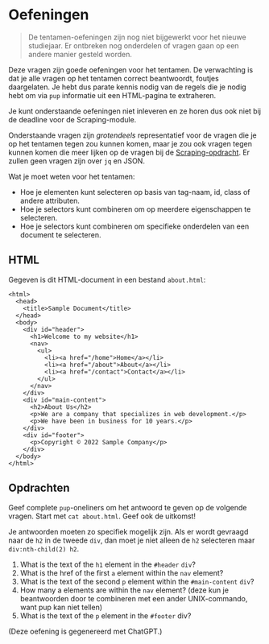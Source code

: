# Oefeningen

> De tentamen-oefeningen zijn nog niet bijgewerkt voor het nieuwe studiejaar. Er ontbreken nog onderdelen of vragen gaan op een andere manier gesteld worden.

Deze vragen zijn goede oefeningen voor het tentamen. De verwachting is dat je alle vragen op het tentamen correct beantwoordt, foutjes daargelaten. Je hebt dus parate kennis nodig van de regels die je nodig hebt om via `pup` informatie uit een HTML-pagina te extraheren.

Je kunt onderstaande oefeningen niet inleveren en ze horen dus ook niet bij de deadline voor de Scraping-module.

Onderstaande vragen zijn *grotendeels* representatief voor de vragen die je op het tentamen tegen zou kunnen komen, maar je zou ook vragen tegen kunnen komen die meer lijken op de vragen bij de [Scraping-opdracht](/tools/scraping). Er zullen geen vragen zijn over `jq` en JSON.

Wat je moet weten voor het tentamen:

- Hoe je elementen kunt selecteren op basis van tag-naam, id, class of andere attributen.
- Hoe je selectors kunt combineren om op meerdere eigenschappen te selecteren.
- Hoe je selectors kunt combineren om specifieke onderdelen van een document te selecteren.


## HTML

Gegeven is dit HTML-document in een bestand `about.html`:

    <html>
      <head>
        <title>Sample Document</title>
      </head>
      <body>
        <div id="header">
          <h1>Welcome to my website</h1>
          <nav>
            <ul>
              <li><a href="/home">Home</a></li>
              <li><a href="/about">About</a></li>
              <li><a href="/contact">Contact</a></li>
            </ul>
          </nav>
        </div>
        <div id="main-content">
          <h2>About Us</h2>
          <p>We are a company that specializes in web development.</p>
          <p>We have been in business for 10 years.</p>
        </div>
        <div id="footer">
          <p>Copyright © 2022 Sample Company</p>
        </div>
      </body>
    </html>

## Opdrachten

Geef complete `pup`-oneliners om het antwoord te geven op de volgende vragen. Start met `cat about.html`. Geef ook de uitkomst!

Je antwoorden moeten zo specifiek mogelijk zijn. Als er wordt gevraagd naar de `h2` in de tweede `div`, dan moet je niet alleen de `h2` selecteren maar `div:nth-child(2) h2`.

1. What is the text of the `h1` element in the `#header` `div`?
1. What is the href of the first `a` element within the `nav` element?
1. What is the text of the second `p` element within the `#main-content` `div`?
1. How many a elements are within the `nav` element? (deze kun je beantwoorden door te combineren met een ander UNIX-commando, want pup kan niet tellen)
1. What is the text of the `p` element in the `#footer` div?

(Deze oefening is gegenereerd met ChatGPT.)
